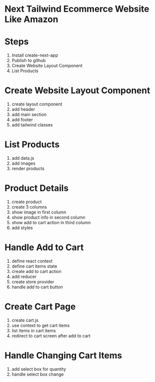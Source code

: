 # Next Tailwind Ecommerce Website Like Amazon


# Steps

1. Install create-next-app
2. Publish to github
3. Create Website Layout Component
4. List Products



# Create Website Layout Component
1. create layout component
2. add header
3. add main section
4. add footer
5. add tailwind classes

# List Products
1. add data.js
2. add images
3. render products

# Product Details
1. create product
2. create 3 columns
3. show image in first column
4. show product info in second column
5. show add to cart action in third column
6. add styles

# Handle Add to Cart 
1. define react context
2. define cart items state
3. create add to cart action
4. add reducer
5. create store provider
6. handle add to cart button

# Create Cart Page
1. create cart.js
2. use context to get cart items
3. list items in cart items
4. redirect to cart screen after add to cart

# Handle Changing Cart Items
1. add select box for quantity
2. handle select box change